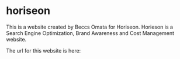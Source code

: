 # horiseon
This is a website created by Beccs Omata for Horiseon. Horieson is a Search Engine Optimization, Brand Awareness and Cost Management website.

The url for this website is here: 

